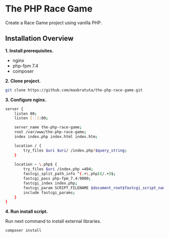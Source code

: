 # The PHP Race Game

Create a Race Game project using vanilla PHP.

## Installation Overview

**1. Install prerequisites.**
- nginx
- php-fpm 7.4
- composer

**2. Clone project.**

```sh
git clone https://github.com/maxbratuta/the-php-race-game.git
```

**3. Configure nginx.**
```sh
server {
    listen 80;
    listen [::]:80;

    server_name the-php-race-game;
    root /var/www/the-php-race-game;
    index index.php index.html index.htm;

    location / {
        try_files $uri $uri/ /index.php?$query_string;
    }
    
    location ~ \.php$ {
        try_files $uri /index.php =404;
        fastcgi_split_path_info ^(.+\.php)(/.+)$;
        fastcgi_pass php-fpm_7.4:9000;
        fastcgi_index index.php;
        fastcgi_param SCRIPT_FILENAME $document_root$fastcgi_script_name;
        include fastcgi_params;
    }
}
```

**4. Run install script.**

Run next command to install external libraries.
```sh
composer install
```